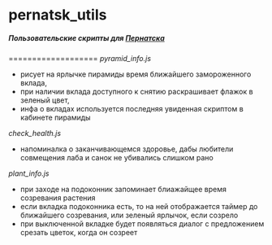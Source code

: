 # pernatsk_utils
##### Пользовательские скрипты для [Пернатска](https://pernatsk.ru/)
===================
*pyramid_info.js*
* рисует на ярлычке пирамиды время ближайшего замороженного вклада,
* при наличии вклада доступного к снятию раскрашивает флажок в зеленый цвет,
* инфа о вкладах используется последняя увиденная скриптом в кабинете пирамиды

*check_health.js*
* напоминалка о заканчивающемся здоровье, дабы любители совмещения лаба и санок не убивались слишком рано

*plant_info.js*
* при заходе на подоконник запоминает блиажайщее время созревания растения
* если вкладка подоконника есть, то на ней отображается таймер до ближайшего созревания, или зеленый ярлычок, если созрело
* при выключенной вкладке будет появляться диалог с предложением срезать цветок, когда он созреет
